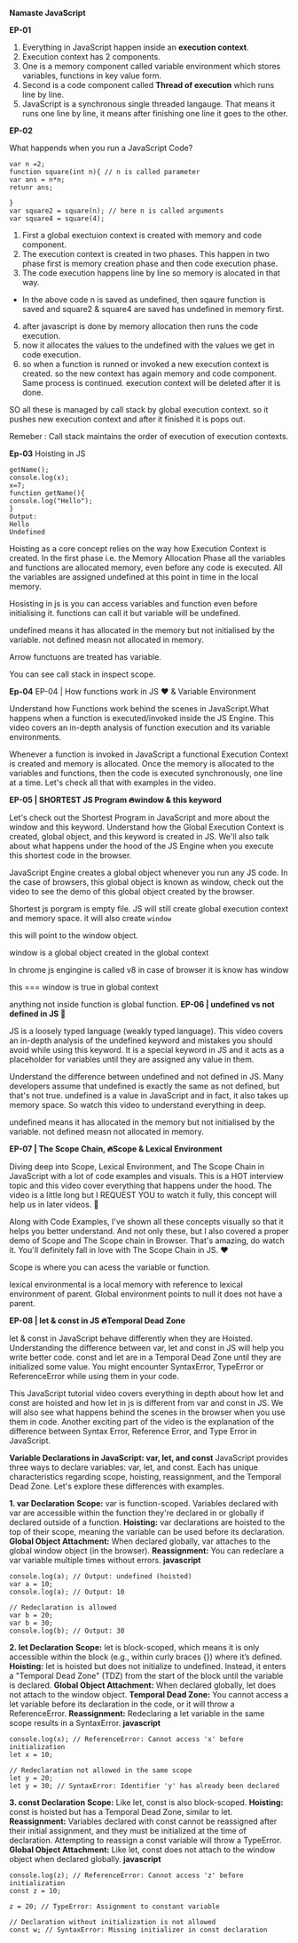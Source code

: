 **Namaste JavaScript**

**EP-01**

1. Everything in JavaScript happen inside an **execution context**.
2. Execution context has 2 components.
3. One is a memory component called variable environment which stores variables, functions in key value form.
4. Second is a code component called **Thread of execution** which runs line by line.
5. JavaScript is a synchronous single threaded langauge. That means it runs one line by line, it means after finishing one line it goes to the other.

**EP-02**

What happends when you run a JavaScript Code?
```
var n =2;
function square(int n){ // n is called parameter
var ans = n*n;
retunr ans;

}
var square2 = square(n); // here n is called arguments
var square4 = square(4);
```


1. First a global exectuion context is created with memory and code component.
2. The execution context is created in two phases. This happen in two phase first is memory creation phase and then code execution phase.
3. The code execution happens line by line so memory is alocated in that way.
- In the above code n is saved as undefined, then sqaure function is saved and square2 & square4 are saved has undefined in memory first.
4. after javascript is done by memory allocation then runs the code execution.
5. now it allocates the values to the undefined with the values we get in code execution.
6. so when a function is runned or invoked a new execution context is created. so the new context has again memory and code component. Same process is continued. execution context will be deleted after it is done.

SO all these is managed by call stack by global execution context. so it pushes new execution context and after it finished it is pops out.

Remeber : Call stack maintains the order of execution of execution contexts.

**Ep-03** Hoisting in JS
```
getName();
console.log(x);
x=7;
function getName(){
console.log("Hello");
}
Output:
Hello
Undefined
```

Hoisting as a core concept relies on the way how Execution Context is created. In the first phase i.e. the Memory Allocation Phase all the variables and functions are allocated memory, even before any code is executed. All the variables are assigned undefined at this point in time in the local memory.

Hosisting in js is you can access variables and function even before initialising it. functions can call it but variable will be undefined.

undefined means it has allocated in the memory but not initialised by the variable.
not defined measn not allocated in memory.

Arrow functuons are treated has variable.

You can see call stack in inspect scope.

**Ep-04** EP-04 | How functions work in JS ❤️ & Variable Environment


Understand how Functions work behind the scenes in JavaScript.What happens when a function is executed/invoked inside the JS Engine. This video covers an in-depth analysis of function execution and its variable environments.

Whenever a function is invoked in JavaScript a functional Execution Context is created and memory is allocated. Once the memory is allocated to the variables and functions, then the code is executed synchronously, one line at a time. Let's check all that with examples in the video.


**EP-05 | SHORTEST JS Program 🔥window & this keyword**

Let's check out the Shortest Program in JavaScript and more about the window and this keyword. Understand how the Global Execution Context is created, global object, and this keyword is created in JS. We'll also talk about what happens under the hood of the JS Engine when you execute this shortest code in the browser.

JavaScript Engine creates a global object whenever you run any JS code. In the case of browsers, this global object is known as window, check out the video to see the demo of this global object created by the browser.
  
Shortest js porgram is empty file.
JS will still create global execution context and memory space. it will also create `window`

this will point to the window object.

window is a global object created in the global context

In chrome js engingine is called v8
in case of browser it is know has window

this === window is true in global context

anything not inside function is global function.
**EP-06 | undefined vs not defined in JS 🤔**

JS is a loosely typed language (weakly typed language). This video covers an in-depth analysis of the undefined keyword and mistakes you should avoid while using this keyword. It is a special keyword in JS and it acts as a placeholder for variables until they are assigned any value in them.

Understand the difference between undefined and not defined in JS. Many developers assume that undefined is exactly the same as not defined, but that's not true. undefined is a value in JavaScript and in fact, it also takes up memory space. So watch this video to understand everything in deep.

undefined means it has allocated in the memory but not initialised by the variable.
not defined measn not allocated in memory.

**EP-07 | The Scope Chain, 🔥Scope & Lexical Environment**

Diving deep into Scope, Lexical Environment, and The Scope Chain in JavaScript with a lot of code examples and visuals. This is a HOT interview topic and this video cover everything that happens under the hood. The video is a little long but I REQUEST YOU to watch it fully, this concept will help us in later videos. 🙏

Along with Code Examples, I've shown all these concepts visually so that it helps you better understand. And not only these, but I also covered a proper demo of Scope and The Scope chain in Browser. That's amazing, do watch it. You'll definitely fall in love with The Scope Chain in JS. ❤️

Scope is where you can acess the variable or function.

lexical environmental is a local memory with reference to lexical environment of parent.
Global environment points to null it does not have a parent.

**EP-08 | let & const in JS 🔥Temporal Dead Zone**

let & const in JavaScript behave differently when they are Hoisted. Understanding the difference between var, let and const in JS will help you write better code. const and let are in a Temporal Dead Zone until they are initialized some value. You might encounter SyntaxError, TypeError or ReferenceError while using them in your code.

This JavaScript tutorial video covers everything in depth about how let and const are hoisted and how let in js is different from var and const in JS. We will also see what happens behind the scenes in the browser when you use them in code. Another exciting part of the video is the explanation of the difference between Syntax Error, Reference Error, and Type Error in JavaScript.

**Variable Declarations in JavaScript: var, let, and const**
JavaScript provides three ways to declare variables: var, let, and const. Each has unique characteristics regarding scope, hoisting, reassignment, and the Temporal Dead Zone. Let's explore these differences with examples.

**1. var Declaration**
**Scope:** var is function-scoped. Variables declared with var are accessible within the function they're declared in or globally if declared outside of a function.
**Hoisting:** var declarations are hoisted to the top of their scope, meaning the variable can be used before its declaration.
**Global Object Attachment:** When declared globally, var attaches to the global window object (in the browser).
**Reassignment:** You can redeclare a var variable multiple times without errors.
**javascript**
```
console.log(a); // Output: undefined (hoisted)
var a = 10;
console.log(a); // Output: 10

// Redeclaration is allowed
var b = 20;
var b = 30;
console.log(b); // Output: 30
```

**2. let Declaration**
**Scope:** let is block-scoped, which means it is only accessible within the block (e.g., within curly braces {}) where it’s defined.
**Hoisting:** let is hoisted but does not initialize to undefined. Instead, it enters a "Temporal Dead Zone" (TDZ) from the start of the block until the variable is declared.
**Global Object Attachment:** When declared globally, let does not attach to the window object.
**Temporal Dead Zone:** You cannot access a let variable before its declaration in the code, or it will throw a ReferenceError.
**Reassignment:** Redeclaring a let variable in the same scope results in a SyntaxError.
**javascript**
```
console.log(x); // ReferenceError: Cannot access 'x' before initialization
let x = 10;

// Redeclaration not allowed in the same scope
let y = 20;
let y = 30; // SyntaxError: Identifier 'y' has already been declared

```
**3. const Declaration**
**Scope:** Like let, const is also block-scoped.
**Hoisting:** const is hoisted but has a Temporal Dead Zone, similar to let.
**Reassignment:** Variables declared with const cannot be reassigned after their initial assignment, and they must be initialized at the time of declaration. Attempting to reassign a const variable will throw a TypeError.
**Global Object Attachment:** Like let, const does not attach to the window object when declared globally.
**javascript**
```
console.log(z); // ReferenceError: Cannot access 'z' before initialization
const z = 10;

z = 20; // TypeError: Assignment to constant variable

// Declaration without initialization is not allowed
const w; // SyntaxError: Missing initializer in const declaration
```
